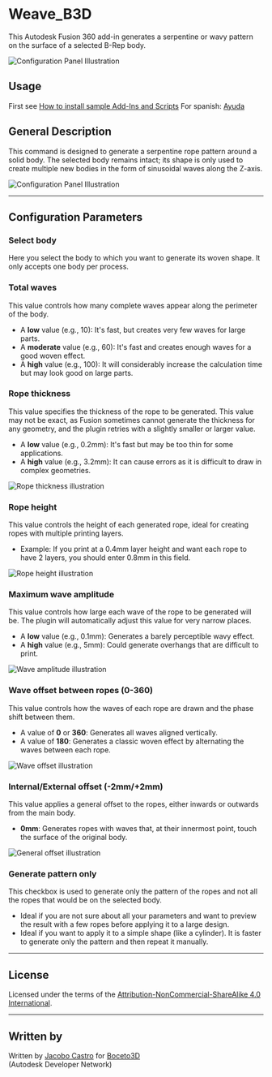# Weave_B3D
This Autodesk Fusion 360 add-in generates a serpentine or wavy pattern on the surface of a selected B-Rep body.

![Configuration Panel Illustration](./resources/imgs/Serpenteante.png)

## Usage
First see [How to install sample Add-Ins and Scripts](https://help.autodesk.com/view/fusion360/ENU/?guid=GUID-B81A4B10-3781-4925-94C6-47DA85A4F65A)
For spanish: [Ayuda](./resources/Weave_B3D_help.html)

## General Description

This command is designed to generate a serpentine rope pattern around a solid body. The selected body remains intact; its shape is only used to create multiple new bodies in the form of sinusoidal waves along the Z-axis.

![Configuration Panel Illustration](./resources/imgs/Panel.png)

---

## Configuration Parameters

### Select body

Here you select the body to which you want to generate its woven shape. It only accepts one body per process.

### Total waves

This value controls how many complete waves appear along the perimeter of the body.

* A **low** value (e.g., 10): It's fast, but creates very few waves for large parts.
* A **moderate** value (e.g., 60): It's fast and creates enough waves for a good woven effect.
* A **high** value (e.g., 100): It will considerably increase the calculation time but may look good on large parts.

### Rope thickness

This value specifies the thickness of the rope to be generated. This value may not be exact, as Fusion sometimes cannot generate the thickness for any geometry, and the plugin retries with a slightly smaller or larger value.

* A **low** value (e.g., 0.2mm): It's fast but may be too thin for some applications.
* A **high** value (e.g., 3.2mm): It can cause errors as it is difficult to draw in complex geometries.

![Rope thickness illustration](./resources/imgs/Grosor.png)

### Rope height

This value controls the height of each generated rope, ideal for creating ropes with multiple printing layers.

* Example: If you print at a 0.4mm layer height and want each rope to have 2 layers, you should enter 0.8mm in this field.

![Rope height illustration](./resources/imgs/Altura.png)

### Maximum wave amplitude

This value controls how large each wave of the rope to be generated will be. The plugin will automatically adjust this value for very narrow places.

* A **low** value (e.g., 0.1mm): Generates a barely perceptible wavy effect.
* A **high** value (e.g., 5mm): Could generate overhangs that are difficult to print.

![Wave amplitude illustration](./resources/imgs/Amplitud.png)

### Wave offset between ropes (0-360)

This value controls how the waves of each rope are drawn and the phase shift between them.

* A value of **0** or **360**: Generates all waves aligned vertically.
* A value of **180**: Generates a classic woven effect by alternating the waves between each rope.

![Wave offset illustration](./resources/imgs/Desfase.png)

### Internal/External offset (-2mm/+2mm)

This value applies a general offset to the ropes, either inwards or outwards from the main body.

* **0mm**: Generates ropes with waves that, at their innermost point, touch the surface of the original body.

![General offset illustration](./resources/imgs/Offset.png)

### Generate pattern only

This checkbox is used to generate only the pattern of the ropes and not all the ropes that would be on the selected body.

* Ideal if you are not sure about all your parameters and want to preview the result with a few ropes before applying it to a large design.
* Ideal if you want to apply it to a simple shape (like a cylinder). It is faster to generate only the pattern and then repeat it manually.

---

## License
Licensed under the terms of the [Attribution-NonCommercial-ShareAlike 4.0 International](LICENSE.md).

---

## Written by 
Written by [Jacobo Castro](https://www.linkedin.com/in/icobiche/) for [Boceto3D](https://www.instagram.com/boceto.3d/) <br />
(Autodesk Developer Network)